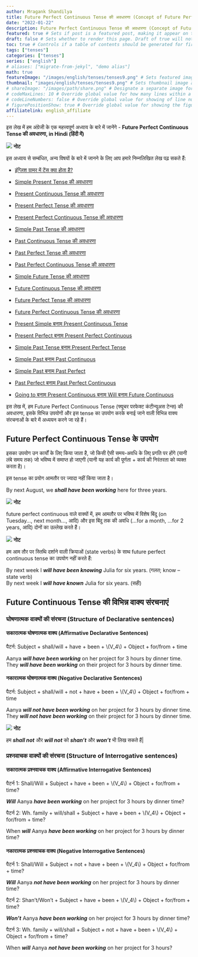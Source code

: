 ```yaml
---
author: Mragank Shandilya
title: Future Perfect Continuous Tense की अवधारणा (Concept of Future Perfect Continuous Tense)
date: "2022-01-22"
description: Future Perfect Continuous Tense की अवधारणा (Concept of Future Perfect Continuous Tense) # Description used for search engine.
featured: true # Sets if post is a featured post, making it appear on the sidebar. A featured post won't be listed on the sidebar if it's the current page
draft: false # Sets whether to render this page. Draft of true will not be rendered.
toc: true # Controls if a table of contents should be generated for first-level links automatically.
tags: ["tenses"]
categories: ["tenses"]
series: ["english"]
# aliases: ["migrate-from-jekyl", "demo alias"]
math: true
featureImage: "/images/english/tenses/tenses9.png" # Sets featured image on blog post.
thumbnail: "images/english/tenses/tenses9.png" # Sets thumbnail image appearing inside card on homepage. I will keep it the same as featureImage.
# shareImage: "/images/path/share.png" # Designate a separate image for social media sharing.
# codeMaxLines: 10 # Override global value for how many lines within a code block before auto-collapsing.
# codeLineNumbers: false # Override global value for showing of line numbers within code block.
# figurePositionShow: true # Override global value for showing the figure label.
affiliatelink: english_affiliate
---
```


इस लेख में हम अंग्रेजी के एक महत्त्वपूर्ण अध्याय के बारे में जानेंगे - <strong>Future Perfect Continuous Tense की अवधारणा, in Hindi (हिंदी में)</strong>

<div class="toc-mak">
  <img src="../../../images/pencil.png">
  <b>नोट</b><br>

इस अध्याय से सम्बंधित, अन्य विषयों के बारे में जानने के लिए आप हमारे निम्नलिखित लेख पढ़ सकते हैं: 

* <a href="../what-is-tense-in-english-grammar" title="Tenses" class="mak-link">इंग्लिश ग्रामर में टेंस क्या होता है?</a> 

* <a href="../what-is-simple-present-tense" title="Tenses" class="mak-link">Simple Present Tense की अवधारणा</a> 
* <a href="../what-is-present-continuous-tense" title="Tenses" class="mak-link">Present Continuous Tense की अवधारणा</a> 
* <a href="../what-is-present-perfect-tense" title="Tenses" class="mak-link">Present Perfect Tense की अवधारणा</a> 
* <a href="../what-is-present-perfect-continuous-tense" title="Tenses" class="mak-link">Present Perfect Continuous Tense की अवधारणा</a> 

* <a href="../what-is-simple-past-tense" title="Tenses" class="mak-link">Simple Past Tense की अवधारणा</a> 
* <a href="../what-is-past-continuous-tense" title="Tenses" class="mak-link">Past Continuous Tense की अवधारणा</a> 
* <a href="../what-is-past-perfect-tense" title="Tenses" class="mak-link">Past Perfect Tense की अवधारणा</a> 
* <a href="../what-is-past-perfect-continuous-tense" title="Tenses" class="mak-link">Past Perfect Continuous Tense की अवधारणा</a> 

* <a href="../what-is-simple-future-tense" title="Tenses" class="mak-link">Simple Future Tense की अवधारणा</a> 
* <a href="../what-is-future-continuous-tense" title="Tenses" class="mak-link">Future Continuous Tense की अवधारणा</a> 
* <a href="../what-is-future-perfect-tense" title="Tenses" class="mak-link">Future Perfect Tense की अवधारणा</a> 
* <a href="../what-is-future-perfect-continuous-tense" title="Tenses" class="mak-link">Future Perfect Continuous Tense की अवधारणा</a> 

* <a href="../present-simple-versus-present-continuous" title="Tenses" class="mak-link">Present Simple बनाम Present Continuous Tense</a> 
* <a href="../present-perfect-versus-present-perfect-continuous" title="Tenses" class="mak-link">Present Perfect बनाम Present Perfect Continuous</a> 
* <a href="../simple-past-versus-present-perfect" title="Tenses" class="mak-link">Simple Past Tense बनाम Present Perfect Tense</a> 
* <a href="../simple-past-versus-past-continuous" title="Tenses" class="mak-link">Simple Past बनाम Past Continuous</a> 
* <a href="../simple-past-versus-past-perfect" title="Tenses" class="mak-link">Simple Past बनाम Past Perfect</a> 
* <a href="../past-perfect-versus-past-perfect-continuous" title="Tenses" class="mak-link">Past Perfect बनाम Past Perfect Continuous</a> 
* <a href="../going-to-versus-other-tenses" title="Tenses" class="mak-link">Going to बनाम Present Continuous बनाम Will बनाम Future Continuous</a> 
</div>

इस लेख में, हम Future Perfect Continuous Tense (फ्यूचर परफेक्ट कंटीन्यूअस टेन्स) की अवधारणा, इसके विभिन्न उपयोगों और इस tense का उपयोग करके बनाई जाने वाली विभिन्न वाक्य संरचनाओं के बारे में अध्ययन करने जा रहे हैं।


## Future Perfect Continuous Tense के उपयोग

<!-- ### Use Case 1 -->

इसका उपयोग उन कार्यों के लिए किया जाता है, जो किसी ऐसी समय-अवधि के लिए प्रगति पर होंगे (यानी लंबे समय तक) जो भविष्य में समाप्त हो जाएगी (यानी यह कार्य की पूर्णता + कार्य की निरंतरता को व्यक्त करता है)।

इस tense का प्रयोग आमतौर पर ज्यादा नहीं किया जाता है।

By next August, we ***shall have been working*** here for three years.  

<div class="toc-mak">
  <img src="../../../images/pencil.png">
  <b>नोट</b><br>

future perfect continuous वाले वाक्यों में, हम आमतौर पर भविष्य में विशेष बिंदु (on Tuesday…, next month…, आदि) और इस बिंदु तक की अवधि (…for a month, …for 2 years, आदि) दोनों का उल्लेख करते हैं।
</div>

<div class="toc-mak">
  <img src="../../../images/pencil.png">
  <b>नोट</b><br>

हम आम तौर पर स्तिथि दर्शाने वाली क्रियाओं (state verbs) के साथ future perfect continuous tense का उपयोग नहीं करते हैं:

By next week I ***<span class="mak-text-color-incorrect">will have been knowing</span>*** Julia for six years. (गलत; know – state verb) <br>
By next week I ***<span class="mak-text-color">will have known</span>*** Julia for six years. (सही)
</div>


## Future Continuous Tense की विभिन्न वाक्य संरचनाएं

### घोषणात्मक वाक्यों की संरचना (Structure of Declarative sentences)

#### सकारात्मक घोषणात्मक वाक्य (Affirmative Declarative Sentences)

<p> पैटर्न: Subject + shall/will + have + been + \(V_4\) + Object + for/from + time </p>

Aanya ***will have been working*** on her project for 3 hours by dinner time. <br>
They ***will have been working*** on their project for 3 hours by dinner time.

#### नकारात्मक घोषणात्मक वाक्य (Negative Declarative Sentences)

<p> पैटर्न: Subject + shall/will + not + have + been + \(V_4\) + Object + for/from + time </p>

Aanya ***will not have been working*** on her project for 3 hours by dinner time. <br>
They ***will not have been working*** on their project for 3 hours by dinner time.

<div class="toc-mak">
  <img src="../../../images/pencil.png">
  <b>नोट</b><br>

हम ***shall not*** और ***will not*** को ***shan’t*** और ***won’t*** भी लिख सकते हैं| 
</div>

### प्रश्नवाचक वाक्यों की संरचना (Structure of Interrogative sentences)

#### सकारात्मक प्रश्नवाचक वाक्य (Affirmative Interrogative Sentences)

<p> पैटर्न 1: Shall/Will + Subject + have + been + \(V_4\) + Object + for/from + time? </p>

***Will*** Aanya ***have been working*** on her project for 3 hours by dinner time?

<p> पैटर्न 2: Wh. family + will/shall + Subject + have + been + \(V_4\) + Object + for/from + time? </p>

When ***will*** Aanya ***have been working*** on her project for 3 hours by dinner time?   

#### नकारात्मक प्रश्नवाचक वाक्य (Negative Interrogative Sentences)

<p> पैटर्न 1: Shall/Will + Subject + not + have + been + \(V_4\) + Object + for/from + time? </p>

***Will*** Aanya ***not have been working*** on her project for 3 hours by dinner time?

<p> पैटर्न 2: Shan’t/Won’t + Subject + have + been + \(V_4\) + Object + for/from + time? </p>

***Won’t*** Aanya ***have been working*** on her project for 3 hours by dinner time?

<p> पैटर्न 3: Wh. family + will/shall + Subject + not + have + been + \(V_4\) + Object + for/from + time? </p>

When ***will*** Aanya ***not have been working*** on her project for 3 hours? 

